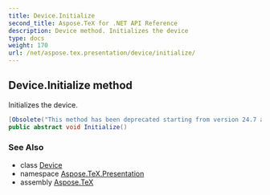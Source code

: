```yaml
---
title: Device.Initialize
second_title: Aspose.TeX for .NET API Reference
description: Device method. Initializes the device
type: docs
weight: 170
url: /net/aspose.tex.presentation/device/initialize/
---
```

## Device.Initialize method

Initializes the device.

```csharp
[Obsolete("This method has been deprecated starting from version 24.7 and will be hidden in version 24.10.")]
public abstract void Initialize()
```

### See Also

* class [Device](../)
* namespace [Aspose.TeX.Presentation](../../device/)
* assembly [Aspose.TeX](../../../)


